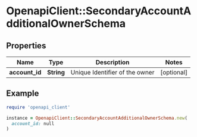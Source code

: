 # OpenapiClient::SecondaryAccountAdditionalOwnerSchema

## Properties

| Name | Type | Description | Notes |
| ---- | ---- | ----------- | ----- |
| **account_id** | **String** | Unique Identifier of the owner | [optional] |

## Example

```ruby
require 'openapi_client'

instance = OpenapiClient::SecondaryAccountAdditionalOwnerSchema.new(
  account_id: null
)
```

